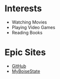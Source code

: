 # Interests
- Watching Movies
- Playing Video Games
- Reading Books
# Epic Sites
- [GitHub](https://github.com/)
- [MyBoiseState](https://weblogin.boisestate.edu/adfs/oauth2/authorize/?response_type=code&response_mode=form_post&client_id=5900b094-1b5b-443a-9044-89ef023ecd5a&redirect_uri=https%3A%2F%2Ftokenservice.prod.boisestate.edu%2Fauth%2Fcallback&scope=openid+profile&state=appid-a08a56e7-7876-444f-b05e-969fe32127dc&nonce=3200183D1799D8E4A0CFFA7F65C639EA)
